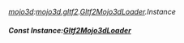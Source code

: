 _[mojo3d](../../modules/mojo3d/mojo3d-module.md):[mojo3d.gltf2](../../modules/mojo3d/mojo3d-gltf2.md).[Gltf2Mojo3dLoader](../../modules/mojo3d/mojo3d-gltf2-gltf2mojo3dloader.md).Instance_
##### Const Instance:[Gltf2Mojo3dLoader](../../modules/mojo3d/mojo3d-gltf2-gltf2mojo3dloader.md)
